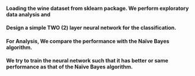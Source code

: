 #### Loading the wine dataset from sklearn package. We perform exploratory data analysis and
#### Design a simple TWO (2) layer neural network for the classification. 

#### For Analysis, We compare the performance with the Naïve Bayes algorithm.

#### We try to train the neural network such that it has better or same performance as that of the Naïve Bayes algorithm.